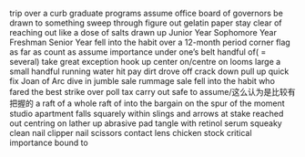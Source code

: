 trip over a curb
graduate programs
assume office
board of governors
be drawn to something
sweep through
figure out
gelatin paper
stay clear of
reaching out
like a dose of salts
drawn up
Junior Year
Sophomore Year
Freshman
Senior Year
fell into the habit
over a 12-month period
corner flag
as far as
count as
assume importance
under one’s belt
handful of( = several)
take great exception
hook up
center on/centre on
looms large
a small handful
running water
hit pay dirt
drove off
crack down
pull up
quick fix
Joan of Arc
dive in
jumble sale
rummage sale
fell into the habit
who fared the best
strike over
poll tax
carry out
safe to assume/这么认为是比较有把握的
a raft of
a whole raft of
into the bargain
on the spur of the moment
studio apartment
falls squarely within
slings and arrows
at stake
reached out
centring on
lather up
abrasive pad
tangle with
retinol serum
squeaky clean
nail clipper
nail scissors
contact lens
chicken stock
critical importance
bound to
